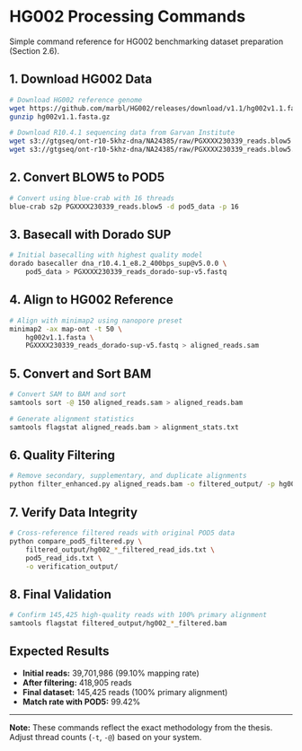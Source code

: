 # HG002 Processing Commands

Simple command reference for HG002 benchmarking dataset preparation (Section 2.6).

## 1. Download HG002 Data

```bash
# Download HG002 reference genome
wget https://github.com/marbl/HG002/releases/download/v1.1/hg002v1.1.fasta.gz
gunzip hg002v1.1.fasta.gz

# Download R10.4.1 sequencing data from Garvan Institute
wget s3://gtgseq/ont-r10-5khz-dna/NA24385/raw/PGXXXX230339_reads.blow5
wget s3://gtgseq/ont-r10-5khz-dna/NA24385/raw/PGXXXX230339_reads.blow5.idx
```

## 2. Convert BLOW5 to POD5

```bash
# Convert using blue-crab with 16 threads
blue-crab s2p PGXXXX230339_reads.blow5 -d pod5_data -p 16
```

## 3. Basecall with Dorado SUP

```bash
# Initial basecalling with highest quality model
dorado basecaller dna_r10.4.1_e8.2_400bps_sup@v5.0.0 \
    pod5_data > PGXXXX230339_reads_dorado-sup-v5.fastq
```

## 4. Align to HG002 Reference

```bash
# Align with minimap2 using nanopore preset
minimap2 -ax map-ont -t 50 \
    hg002v1.1.fasta \
    PGXXXX230339_reads_dorado-sup-v5.fastq > aligned_reads.sam
```

## 5. Convert and Sort BAM

```bash
# Convert SAM to BAM and sort
samtools sort -@ 150 aligned_reads.sam > aligned_reads.bam

# Generate alignment statistics  
samtools flagstat aligned_reads.bam > alignment_stats.txt
```

## 6. Quality Filtering

```bash
# Remove secondary, supplementary, and duplicate alignments
python filter_enhanced.py aligned_reads.bam -o filtered_output/ -p hg002
```

## 7. Verify Data Integrity

```bash
# Cross-reference filtered reads with original POD5 data
python compare_pod5_filtered.py \
    filtered_output/hg002_*_filtered_read_ids.txt \
    pod5_read_ids.txt \
    -o verification_output/
```

## 8. Final Validation

```bash
# Confirm 145,425 high-quality reads with 100% primary alignment
samtools flagstat filtered_output/hg002_*_filtered.bam
```

## Expected Results

- **Initial reads:** 39,701,986 (99.10% mapping rate)
- **After filtering:** 418,905 reads  
- **Final dataset:** 145,425 reads (100% primary alignment)
- **Match rate with POD5:** 99.42%

---

**Note:** These commands reflect the exact methodology from the thesis. Adjust thread counts (`-t`, `-@`) based on your system.